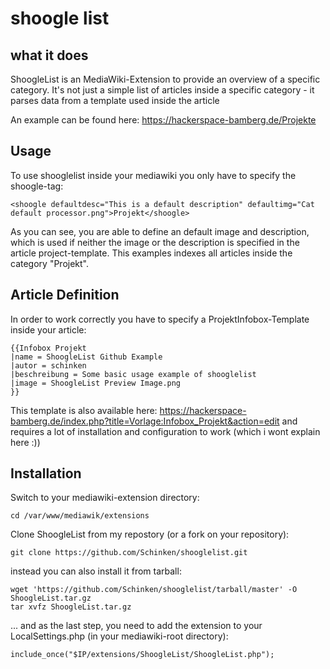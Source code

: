 # shoogle list

## what it does

ShoogleList is an MediaWiki-Extension to provide an overview of a specific category.
It's not just a simple list of articles inside a specific category - it parses data from a template used inside the article

An example can be found here: https://hackerspace-bamberg.de/Projekte

## Usage

To use shooglelist inside your mediawiki you only have to specify the shoogle-tag:

    <shoogle defaultdesc="This is a default description" defaultimg="Cat default processor.png">Projekt</shoogle>

As you can see, you are able to define an default image and description, which is used if neither the image or the description is specified in the article project-template. This examples indexes all articles inside the category "Projekt".

## Article Definition

In order to work correctly you have to specify a ProjektInfobox-Template inside your article:

    {{Infobox Projekt
    |name = ShoogleList Github Example
    |autor = schinken
    |beschreibung = Some basic usage example of shooglelist
    |image = ShoogleList Preview Image.png
    }}


This template is also available here: https://hackerspace-bamberg.de/index.php?title=Vorlage:Infobox_Projekt&action=edit and requires a lot of installation
and configuration to work (which i wont explain here :))

## Installation

Switch to your mediawiki-extension directory:

    cd /var/www/mediawik/extensions

Clone ShoogleList from my repostory (or a fork on your repository):

    git clone https://github.com/Schinken/shooglelist.git

instead you can also install it from tarball:

    wget 'https://github.com/Schinken/shooglelist/tarball/master' -O ShoogleList.tar.gz
    tar xvfz ShoogleList.tar.gz

... and as the last step, you need to add the extension to your LocalSettings.php (in your mediawiki-root directory):

    include_once("$IP/extensions/ShoogleList/ShoogleList.php");
